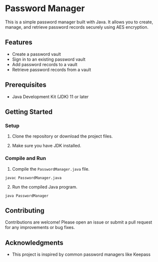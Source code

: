 # Password Manager

This is a simple password manager built with Java. It allows you to create, manage, and retrieve password records securely using AES encryption.

## Features

- Create a password vault
- Sign in to an existing password vault
- Add password records to a vault
- Retrieve password records from a vault

## Prerequisites

- Java Development Kit (JDK) 11 or later

## Getting Started

### Setup

1. Clone the repository or download the project files.

2. Make sure you have JDK installed.

### Compile and Run

1. Compile the `PasswordManager.java` file.
```shell
javac PasswordManager.java
```

2. Run the compiled Java program.
```shell
java PasswordManager
```
## Contributing

Contributions are welcome! Please open an issue or submit a pull request for any improvements or bug fixes.

## Acknowledgments

- This project is inspired by common password managers like Keepass